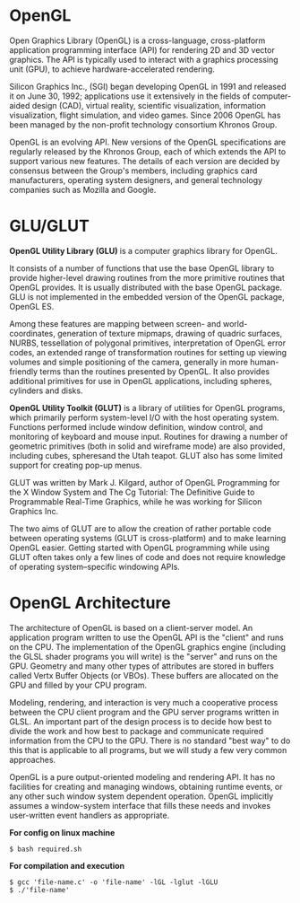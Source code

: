 # OpenGL

Open Graphics Library (OpenGL) is a cross-language, cross-platform application programming interface (API) for rendering 2D and 3D vector graphics. The API is typically used to interact with a graphics processing unit (GPU), to achieve hardware-accelerated rendering.

Silicon Graphics Inc., (SGI) began developing OpenGL in 1991 and released it on June 30, 1992; applications use it extensively in the fields of computer-aided design (CAD), virtual reality, scientific visualization, information visualization, flight simulation, and video games. Since 2006 OpenGL has been managed by the non-profit technology consortium Khronos Group.

OpenGL is an evolving API. New versions of the OpenGL specifications are regularly released by the Khronos Group, each of which extends the API to support various new features. The details of each version are decided by consensus between the Group's members, including graphics card manufacturers, operating system designers, and general technology companies such as Mozilla and Google.

# GLU/GLUT

**OpenGL Utility Library (GLU)** is a computer graphics library for OpenGL.

It consists of a number of functions that use the base OpenGL library to provide higher-level drawing routines from the more primitive routines that OpenGL provides. It is usually distributed with the base OpenGL package. GLU is not implemented in the embedded version of the OpenGL package, OpenGL ES.

Among these features are mapping between screen- and world-coordinates, generation of texture mipmaps, drawing of quadric surfaces, NURBS, tessellation of polygonal primitives, interpretation of OpenGL error codes, an extended range of transformation routines for setting up viewing volumes and simple positioning of the camera, generally in more human-friendly terms than the routines presented by OpenGL. It also provides additional primitives for use in OpenGL applications, including spheres, cylinders and disks.

**OpenGL Utility Toolkit (GLUT)** is a library of utilities for OpenGL programs, which primarily perform system-level I/O with the host operating system. Functions performed include window definition, window control, and monitoring of keyboard and mouse input. Routines for drawing a number of geometric primitives (both in solid and wireframe mode) are also provided, including cubes, spheresand the Utah teapot. GLUT also has some limited support for creating pop-up menus.

GLUT was written by Mark J. Kilgard, author of OpenGL Programming for the X Window System and The Cg Tutorial: The Definitive Guide to Programmable Real-Time Graphics, while he was working for Silicon Graphics Inc.

The two aims of GLUT are to allow the creation of rather portable code between operating systems (GLUT is cross-platform) and to make learning OpenGL easier. Getting started with OpenGL programming while using GLUT often takes only a few lines of code and does not require knowledge of operating system–specific windowing APIs.

# OpenGL Architecture

The architecture of OpenGL is based on a client-server model. An application program written to use the OpenGL API is the "client" and runs on the CPU. The implementation of the OpenGL graphics engine (including the GLSL shader programs you will write) is the "server" and runs on the GPU. Geometry and many other types of attributes are stored in buffers called Vertx Buffer Objects (or VBOs). These buffers are allocated on the GPU and filled by your CPU program. 

Modeling, rendering, and interaction is very much a cooperative process between the CPU client program and the GPU server programs written in GLSL. An important part of the design process is to decide how best to divide the work and how best to package and communicate required information from the CPU to the GPU. There is no standard "best way" to do this that is applicable to all programs, but we will study a few very common approaches.

OpenGL is a pure output-oriented modeling and rendering API. It has no facilities for creating and managing windows, obtaining runtime events, or any other such window system dependent operation. OpenGL implicitly assumes a window-system interface that fills these needs and invokes user-written event handlers as appropriate.


**For config on linux machine**
```
$ bash required.sh
```

**For compilation and execution**

```
$ gcc 'file-name.c' -o 'file-name' -lGL -lglut -lGLU
$ ./'file-name'
```

